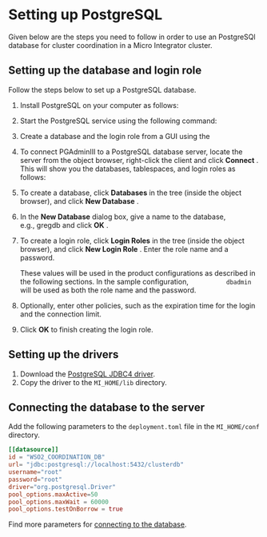# Setting up PostgreSQL

Given below are the steps you need to follow in order to use an PostgreSQl database for cluster coordination in a Micro Integrator cluster.

## Setting up the database and login role

Follow the steps below to set up a PostgreSQL database.

1.  Install PostgreSQL on your computer as follows:  
2.  Start the PostgreSQL service using the following command:  
3.  Create a database and the login role from a GUI using the
4.  To connect PGAdminIII to a PostgreSQL database server, locate the
    server from the object browser, right-click the client and click
    **Connect** . This will show you the databases, tablespaces, and
    login roles as follows:  
5.  To create a database, click **Databases** in the tree (inside the
    object browser), and click **New Database** .
6.  In the **New Database** dialog box, give a name to the database,
    e.g., gregdb and click **OK** .
7.  To create a login role, click **Login Roles** in the tree (inside
    the object browser), and click **New Login Role** . Enter the role
    name and a password.

    These values will be used in the product configurations as described
        in the following sections. In the sample configuration,
        `           dbadmin          ` will be used as both the role name
        and the password.

8.  Optionally, enter other policies, such as the expiration time for
    the login and the connection limit.
9.  Click **OK** to finish creating the login role.

## Setting up the drivers

1.  Download the [PostgreSQL JDBC4 driver](http://jdbc.postgresql.org/download.html).
2.  Copy the driver to the `MI_HOME/lib` directory.    

## Connecting the database to the server

Add the following parameters to the `deployment.toml` file in the `MI_HOME/conf` directory.

```toml
[[datasource]]
id = "WSO2_COORDINATION_DB"
url= "jdbc:postgresql://localhost:5432/clusterdb"
username="root"
password="root"
driver="org.postgresql.Driver"
pool_options.maxActive=50
pool_options.maxWait = 60000
pool_options.testOnBorrow = true
```

Find more parameters for [connecting to the database](../../../../references/config-catalog/#database-connection).
